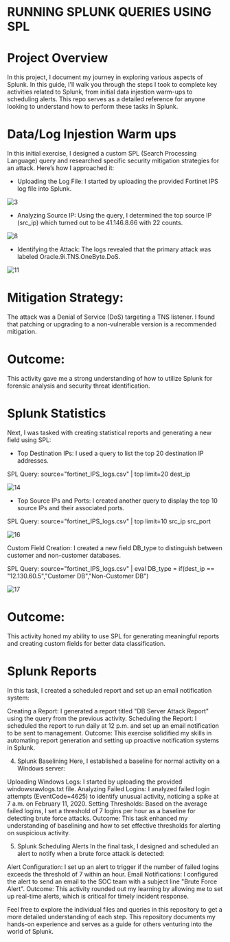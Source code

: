 # RUNNING SPLUNK QUERIES USING SPL
# Project Overview

In this project, I document my journey in exploring various aspects of Splunk. In this guide, I'll walk you through the steps I took to complete key activities related to Splunk, 
from initial data injestion warm-ups to scheduling alerts. This repo serves as a detailed reference for anyone looking to understand how to perform these tasks in Splunk.

# Data/Log Injestion Warm ups
In this initial exercise, I designed a custom SPL (Search Processing Language) query and researched specific security mitigation strategies for an attack. Here’s how I approached it:

- Uploading the Log File: I started by uploading the provided Fortinet IPS log file into Splunk.

![3](https://github.com/user-attachments/assets/04364515-2601-4bc6-a51b-6fb62d9f5d5e)

- Analyzing Source IP: Using the query, I determined the top source IP (src_ip) which turned out to be 41.146.8.66 with 22 counts.

![8](https://github.com/user-attachments/assets/9ad43eb0-d8f0-4fdc-9d85-5932985ab5ed)

- Identifying the Attack: The logs revealed that the primary attack was labeled Oracle.9i.TNS.OneByte.DoS.

![11](https://github.com/user-attachments/assets/eef3b8f4-7278-4319-a2f7-772a2692b0ba)

# Mitigation Strategy: 
The attack was a Denial of Service (DoS) targeting a TNS listener. I found that patching or upgrading to a non-vulnerable version is a recommended mitigation.

# Outcome: 
This activity gave me a strong understanding of how to utilize Splunk for forensic analysis and security threat identification.

# Splunk Statistics
Next, I was tasked with creating statistical reports and generating a new field using SPL:

- Top Destination IPs: I used a query to list the top 20 destination IP addresses.

SPL Query: source="fortinet_IPS_logs.csv" | top limit=20 dest_ip

![14](https://github.com/user-attachments/assets/f745df37-bc88-4b3b-acc5-2bad8a8a196b)

- Top Source IPs and Ports: I created another query to display the top 10 source IPs and their associated ports.

SPL Query: source="fortinet_IPS_logs.csv" | top limit=10 src_ip src_port

![16](https://github.com/user-attachments/assets/4bfb66eb-947f-48c2-be67-edb6ff4d942c)

Custom Field Creation: I created a new field DB_type to distinguish between customer and non-customer databases.

SPL Query: source="fortinet_IPS_logs.csv" | eval DB_type = if(dest_ip == "12.130.60.5","Customer DB","Non-Customer DB")

![17](https://github.com/user-attachments/assets/f49099d0-d3eb-4f32-8b33-34b35f40438f)

# Outcome: 
This activity honed my ability to use SPL for generating meaningful reports and creating custom fields for better data classification.

# Splunk Reports
In this task, I created a scheduled report and set up an email notification system:

Creating a Report: I generated a report titled "DB Server Attack Report" using the query from the previous activity.
Scheduling the Report: I scheduled the report to run daily at 12 p.m. and set up an email notification to be sent to management.
Outcome: This exercise solidified my skills in automating report generation and setting up proactive notification systems in Splunk.

4. Splunk Baselining
Here, I established a baseline for normal activity on a Windows server:

Uploading Windows Logs: I started by uploading the provided windowsrawlogs.txt file.
Analyzing Failed Logins: I analyzed failed login attempts (EventCode=4625) to identify unusual activity, noticing a spike at 7 a.m. on February 11, 2020.
Setting Thresholds: Based on the average failed logins, I set a threshold of 7 logins per hour as a baseline for detecting brute force attacks.
Outcome: This task enhanced my understanding of baselining and how to set effective thresholds for alerting on suspicious activity.

5. Splunk Scheduling Alerts
In the final task, I designed and scheduled an alert to notify when a brute force attack is detected:

Alert Configuration: I set up an alert to trigger if the number of failed logins exceeds the threshold of 7 within an hour.
Email Notifications: I configured the alert to send an email to the SOC team with a subject line "Brute Force Alert".
Outcome: This activity rounded out my learning by allowing me to set up real-time alerts, which is critical for timely incident response.

Feel free to explore the individual files and queries in this repository to get a more detailed understanding of each step. This repository documents my hands-on experience and serves as a guide for others venturing into the world of Splunk.

